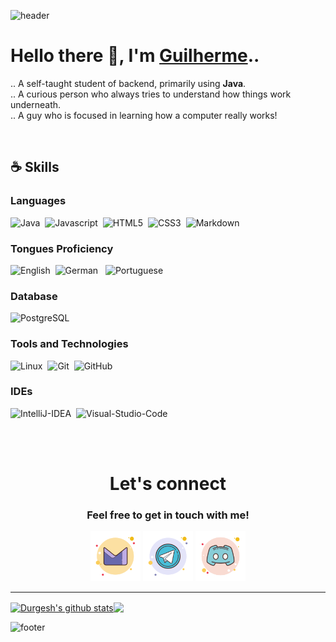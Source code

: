 ![header](https://capsule-render.vercel.app/api?type=waving&color=gradient&height=250&section=header&text=FireguiQueen,&desc=Backend%20developer&fontSize=55&fontAlignY=40&fontAlign=44&descAlignY=53&descAlign=53&animation=fadeIn)


# Hello there 👋, I'm <a href="https://github.com/FireguiQueen/FireguiQueen#tools-and-technologies">Guilherme</a>..
.. A self-taught student of backend, primarily using __Java__. <br>
.. A curious person who always tries to understand how things work underneath. <br>
.. A guy who is focused in learning how a computer really works!


<br>

## :coffee: Skills
### Languages
![Java](https://img.shields.io/badge/java-f94449?style=for-the-badge&logo=openjdk&logoColor=white)&nbsp;
![Javascript](https://img.shields.io/badge/javascript-ede94b?style=for-the-badge&logo=javascript&logoColor=171505)&nbsp;
![HTML5](https://img.shields.io/badge/html5-%23E34F26.svg?style=for-the-badge&logo=html5&logoColor=white)&nbsp;
![CSS3](https://img.shields.io/badge/css3-%231572B6.svg?style=for-the-badge&logo=css3&logoColor=white)&nbsp;
![Markdown](https://img.shields.io/badge/markdown-2e2d2b?style=for-the-badge&logo=markdown&logoColor=white)&nbsp;

### Tongues Proficiency
![English](https://img.shields.io/badge/B2-english-2ea44f?style=for-the-badge)&nbsp;
![German](https://img.shields.io/badge/A1-german-A67B5B?style=for-the-badge) &nbsp;
![Portuguese](https://img.shields.io/badge/native-portuguese-eeb22d?style=for-the-badge)&nbsp;

### Database
![PostgreSQL](https://img.shields.io/badge/PostgreSQL-316192?style=for-the-badge&logo=postgresql&logoColor=white)&nbsp;

### Tools and Technologies
![Linux](https://img.shields.io/badge/Linux-FCC624?style=for-the-badge&logo=linux&logoColor=black)&nbsp;
![Git](https://img.shields.io/badge/GIT-E44C30?style=for-the-badge&logo=git&logoColor=white)&nbsp;
![GitHub](https://img.shields.io/badge/github-%531211.svg?style=for-the-badge&logo=github&logoColor=white)

### IDEs
![IntelliJ-IDEA](https://img.shields.io/badge/IntelliJ%20IDEA-f05d84.svg?style=for-the-badge&logo=intellij-idea&logoColor=black)&nbsp;
![Visual-Studio-Code](https://img.shields.io/badge/Visual%20Studio%20Code-0078d7.svg?style=for-the-badge&logo=visual-studio-code&logoColor=white)&nbsp;

<br>
<br>

<div style="text-align: center" align="center">
  <h1> Let's connect </h1> 
  <h3>Feel free to get in touch with me!</h3> 
  <a href ="mailto: fireguiqueen@proton.me"> <img alt="prontmail" title="Prontmail" width="80" src="./assets/icons/proton.svg"></a>
  <a href="https://t.me/fireguiqueen"> <img alt="telegram" title="Telegram" width="80" src="./assets/icons/telegram.svg"></a>
  <a href ="https://discord.com/users/402168526112292864"> <img alt="discord" title="Discord" width="80" src="./assets/icons/discord.svg"></a>
</div>

_______________________

<a href="https://github.com/anuraghazra/github-readme-stats"><img align="center" src="https://github-readme-stats.vercel.app/api?username=fireguiqueen&show_icons=true&include_all_commits=true&theme=transparent&hide_border=true" alt="Durgesh's github stats"/></a><a href="https://github.com/anuraghazra/github-readme-stats"><img align="center" src="https://github-readme-stats.vercel.app/api/top-langs/?username=fireguiqueen&layout=compact&theme=transparent&hide_border=true"/></a> 


![footer](https://capsule-render.vercel.app/api?type=waving&color=794acc&height=110&section=footer)



<!-- 
-- COURSES
## 👨‍🎓 Core Education
- Havard - _Computer Science 50 (CS50)_ 
- UFFS - _Digital Circuits_
- Computer Science Mathematical Fundamentals
-->  






